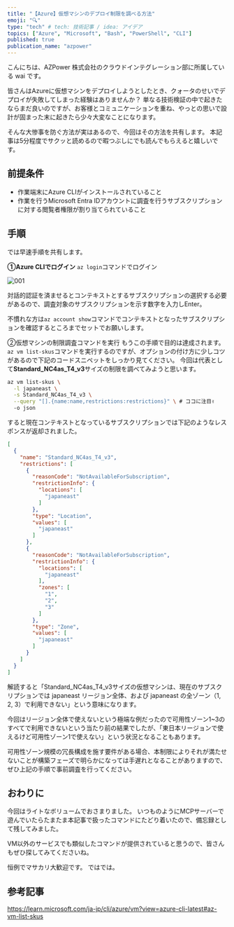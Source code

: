 ```yaml
---
title: "【Azure】仮想マシンのデプロイ制限を調べる方法"
emoji: "🔍"
type: "tech" # tech: 技術記事 / idea: アイデア
topics: ["Azure", "Microsoft", "Bash", "PowerShell", "CLI"]
published: true
publication_name: "azpower"
---
```


こんにちは、AZPower 株式会社のクラウドインテグレーション部に所属している wai です。

皆さんはAzureに仮想マシンをデプロイしようとしたとき、クォータのせいでデプロイが失敗してしまった経験はありませんか？
単なる技術検証の中で起きたならまだ良いのですが、お客様とコミュニケーションを重ね、やっとの思いで設計が固まった末に起きたら少々大変なことになります。

そんな大惨事を防ぐ方法が実はあるので、今回はその方法を共有します。
本記事は5分程度でサクッと読めるので暇つぶしにでも読んでもらえると嬉しいです。

## 前提条件

- 作業端末にAzure CLIがインストールされていること
- 作業を行うMicrosoft Entra IDアカウントに調査を行うサブスクリプションに対する閲覧者権限が割り当てられていること

## 手順

では早速手順を共有します。

**①Azure CLIでログイン**
```az login```コマンドでログイン

![001](/images/query-vm-restrictions/001.png)

対話的認証を済ませるとコンテキストとするサブスクリプションの選択する必要があるので、調査対象のサブスクリプションを示す数字を入力しEnter。

不慣れな方は```az account show```コマンドでコンテキストとなったサブスクリプションを確認するところまでセットでお願いします。

②仮想マシンの制限調査コマンドを実行
もうこの手順で目的は達成されます。```az vm list-skus```コマンドを実行するのですが、オプションの付け方に少しコツがあるので下記のコードスニペットをしっかり見てください。
今回は代表として**Standard_NC4as_T4_v3**サイズの制限を調べてみようと思います。

```bash
az vm list-skus \
  -l japaneast \
  -s Standard_NC4as_T4_v3 \
  --query "[].{name:name,restrictions:restrictions}" \ # ココに注目✌
  -o json
```

すると現在コンテキストとなっているサブスクリプションでは下記のようなレスポンスが返却されました。

```json
[
  {
    "name": "Standard_NC4as_T4_v3",
    "restrictions": [
      {
        "reasonCode": "NotAvailableForSubscription",
        "restrictionInfo": {
          "locations": [
            "japaneast"
          ]
        },
        "type": "Location",
        "values": [
          "japaneast"
        ]
      },
      {
        "reasonCode": "NotAvailableForSubscription",
        "restrictionInfo": {
          "locations": [
            "japaneast"
          ],
          "zones": [
            "1",
            "2",
            "3"
          ]
        },
        "type": "Zone",
        "values": [
          "japaneast"
        ]
      }
    ]
  }
]
```

解読すると「Standard_NC4as_T4_v3サイズの仮想マシンは、現在のサブスクリプションでは japaneast リージョン全体、および japaneast の全ゾーン（1, 2, 3）で利用できない」という意味になります。

今回はリージョン全体で使えないという極端な例だったので可用性ゾーン1~3のすべてで利用できないという当たり前の結果でしたが、「東日本リージョンで使えるけど可用性ゾーン1で使えない」という状況となることもあります。

可用性ゾーン規模の冗長構成を施す要件がある場合、本制限によりそれが満たせないことが構築フェーズで明らかになっては手遅れとなることがありますので、ぜひ上記の手順で事前調査を行ってください。

## おわりに

今回はライトなボリュームでおさまりました。
いつものようにMCPサーバーで遊んでいたらたまたま本記事で扱ったコマンドにたどり着いたので、備忘録として残してみました。

VM以外のサービスでも類似したコマンドが提供されていると思うので、皆さんもぜひ探してみてくださいね。

恒例でマサカリ大歓迎です。
ではでは。

## 参考記事

<https://learn.microsoft.com/ja-jp/cli/azure/vm?view=azure-cli-latest#az-vm-list-skus>
